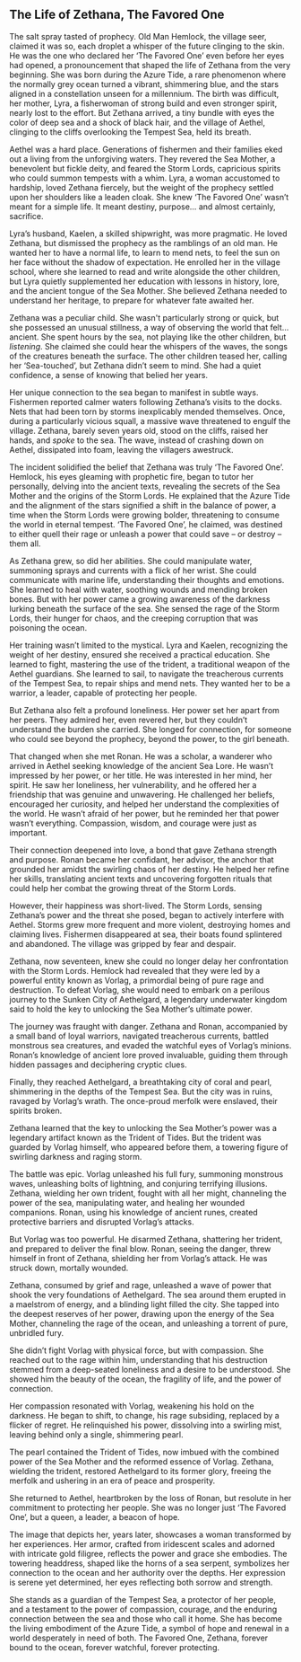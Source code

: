 ## The Life of Zethana, The Favored One

The salt spray tasted of prophecy. Old Man Hemlock, the village seer, claimed it was so, each droplet a whisper of the future clinging to the skin. He was the one who declared her ‘The Favored One’ even before her eyes had opened, a pronouncement that shaped the life of Zethana from the very beginning. She was born during the Azure Tide, a rare phenomenon where the normally grey ocean turned a vibrant, shimmering blue, and the stars aligned in a constellation unseen for a millennium. The birth was difficult, her mother, Lyra, a fisherwoman of strong build and even stronger spirit, nearly lost to the effort. But Zethana arrived, a tiny bundle with eyes the color of deep sea and a shock of black hair, and the village of Aethel, clinging to the cliffs overlooking the Tempest Sea, held its breath. 

Aethel was a hard place. Generations of fishermen and their families eked out a living from the unforgiving waters. They revered the Sea Mother, a benevolent but fickle deity, and feared the Storm Lords, capricious spirits who could summon tempests with a whim. Lyra, a woman accustomed to hardship, loved Zethana fiercely, but the weight of the prophecy settled upon her shoulders like a leaden cloak. She knew ‘The Favored One’ wasn’t meant for a simple life. It meant destiny, purpose… and almost certainly, sacrifice.

Lyra’s husband, Kaelen, a skilled shipwright, was more pragmatic. He loved Zethana, but dismissed the prophecy as the ramblings of an old man. He wanted her to have a normal life, to learn to mend nets, to feel the sun on her face without the shadow of expectation. He enrolled her in the village school, where she learned to read and write alongside the other children, but Lyra quietly supplemented her education with lessons in history, lore, and the ancient tongue of the Sea Mother. She believed Zethana needed to understand her heritage, to prepare for whatever fate awaited her.

Zethana was a peculiar child.  She wasn't particularly strong or quick, but she possessed an unusual stillness, a way of observing the world that felt… ancient. She spent hours by the sea, not playing like the other children, but *listening*. She claimed she could hear the whispers of the waves, the songs of the creatures beneath the surface.  The other children teased her, calling her ‘Sea-touched’, but Zethana didn’t seem to mind. She had a quiet confidence, a sense of knowing that belied her years.

Her unique connection to the sea began to manifest in subtle ways. Fishermen reported calmer waters following Zethana’s visits to the docks. Nets that had been torn by storms inexplicably mended themselves.  Once, during a particularly vicious squall, a massive wave threatened to engulf the village. Zethana, barely seven years old, stood on the cliffs, raised her hands, and *spoke* to the sea. The wave, instead of crashing down on Aethel, dissipated into foam, leaving the villagers awestruck. 

The incident solidified the belief that Zethana was truly ‘The Favored One’. Hemlock, his eyes gleaming with prophetic fire, began to tutor her personally, delving into the ancient texts, revealing the secrets of the Sea Mother and the origins of the Storm Lords. He explained that the Azure Tide and the alignment of the stars signified a shift in the balance of power, a time when the Storm Lords were growing bolder, threatening to consume the world in eternal tempest. ‘The Favored One’, he claimed, was destined to either quell their rage or unleash a power that could save – or destroy – them all.

As Zethana grew, so did her abilities. She could manipulate water, summoning sprays and currents with a flick of her wrist. She could communicate with marine life, understanding their thoughts and emotions. She learned to heal with water, soothing wounds and mending broken bones. But with her power came a growing awareness of the darkness lurking beneath the surface of the sea.  She sensed the rage of the Storm Lords, their hunger for chaos, and the creeping corruption that was poisoning the ocean. 

Her training wasn’t limited to the mystical. Lyra and Kaelen, recognizing the weight of her destiny, ensured she received a practical education. She learned to fight, mastering the use of the trident, a traditional weapon of the Aethel guardians.  She learned to sail, to navigate the treacherous currents of the Tempest Sea, to repair ships and mend nets. They wanted her to be a warrior, a leader, capable of protecting her people. 

But Zethana also felt a profound loneliness. Her power set her apart from her peers.  They admired her, even revered her, but they couldn’t understand the burden she carried. She longed for connection, for someone who could see beyond the prophecy, beyond the power, to the girl beneath. 

That changed when she met Ronan. He was a scholar, a wanderer who arrived in Aethel seeking knowledge of the ancient Sea Lore. He wasn’t impressed by her power, or her title. He was interested in her mind, her spirit. He saw her loneliness, her vulnerability, and he offered her a friendship that was genuine and unwavering. He challenged her beliefs, encouraged her curiosity, and helped her understand the complexities of the world. He wasn’t afraid of her power, but he reminded her that power wasn’t everything. Compassion, wisdom, and courage were just as important.

Their connection deepened into love, a bond that gave Zethana strength and purpose. Ronan became her confidant, her advisor, the anchor that grounded her amidst the swirling chaos of her destiny.  He helped her refine her skills, translating ancient texts and uncovering forgotten rituals that could help her combat the growing threat of the Storm Lords.

However, their happiness was short-lived. The Storm Lords, sensing Zethana’s power and the threat she posed, began to actively interfere with Aethel.  Storms grew more frequent and more violent, destroying homes and claiming lives.  Fishermen disappeared at sea, their boats found splintered and abandoned. The village was gripped by fear and despair.

Zethana, now seventeen, knew she could no longer delay her confrontation with the Storm Lords.  Hemlock had revealed that they were led by a powerful entity known as Vorlag, a primordial being of pure rage and destruction. To defeat Vorlag, she would need to embark on a perilous journey to the Sunken City of Aethelgard, a legendary underwater kingdom said to hold the key to unlocking the Sea Mother’s ultimate power.

The journey was fraught with danger. Zethana and Ronan, accompanied by a small band of loyal warriors, navigated treacherous currents, battled monstrous sea creatures, and evaded the watchful eyes of Vorlag’s minions. Ronan’s knowledge of ancient lore proved invaluable, guiding them through hidden passages and deciphering cryptic clues.  

Finally, they reached Aethelgard, a breathtaking city of coral and pearl, shimmering in the depths of the Tempest Sea. But the city was in ruins, ravaged by Vorlag’s wrath. The once-proud merfolk were enslaved, their spirits broken. 

Zethana learned that the key to unlocking the Sea Mother’s power was a legendary artifact known as the Trident of Tides. But the trident was guarded by Vorlag himself, who appeared before them, a towering figure of swirling darkness and raging storm. 

The battle was epic. Vorlag unleashed his full fury, summoning monstrous waves, unleashing bolts of lightning, and conjuring terrifying illusions. Zethana, wielding her own trident, fought with all her might, channeling the power of the sea, manipulating water, and healing her wounded companions.  Ronan, using his knowledge of ancient runes, created protective barriers and disrupted Vorlag’s attacks. 

But Vorlag was too powerful. He disarmed Zethana, shattering her trident, and prepared to deliver the final blow.  Ronan, seeing the danger, threw himself in front of Zethana, shielding her from Vorlag’s attack. He was struck down, mortally wounded. 

Zethana, consumed by grief and rage, unleashed a wave of power that shook the very foundations of Aethelgard. The sea around them erupted in a maelstrom of energy, and a blinding light filled the city.  She tapped into the deepest reserves of her power, drawing upon the energy of the Sea Mother, channeling the rage of the ocean, and unleashing a torrent of pure, unbridled fury.

She didn’t fight Vorlag with physical force, but with compassion. She reached out to the rage within him, understanding that his destruction stemmed from a deep-seated loneliness and a desire to be understood. She showed him the beauty of the ocean, the fragility of life, and the power of connection.

Her compassion resonated with Vorlag, weakening his hold on the darkness. He began to shift, to change, his rage subsiding, replaced by a flicker of regret. He relinquished his power, dissolving into a swirling mist, leaving behind only a single, shimmering pearl.

The pearl contained the Trident of Tides, now imbued with the combined power of the Sea Mother and the reformed essence of Vorlag.  Zethana, wielding the trident, restored Aethelgard to its former glory, freeing the merfolk and ushering in an era of peace and prosperity.

She returned to Aethel, heartbroken by the loss of Ronan, but resolute in her commitment to protecting her people.  She was no longer just ‘The Favored One’, but a queen, a leader, a beacon of hope. 

The image that depicts her, years later, showcases a woman transformed by her experiences. Her armor, crafted from iridescent scales and adorned with intricate gold filigree, reflects the power and grace she embodies. The towering headdress, shaped like the horns of a sea serpent, symbolizes her connection to the ocean and her authority over the depths. Her expression is serene yet determined, her eyes reflecting both sorrow and strength. 

She stands as a guardian of the Tempest Sea, a protector of her people, and a testament to the power of compassion, courage, and the enduring connection between the sea and those who call it home. She has become the living embodiment of the Azure Tide, a symbol of hope and renewal in a world desperately in need of both.  The Favored One, Zethana, forever bound to the ocean, forever watchful, forever protecting.

